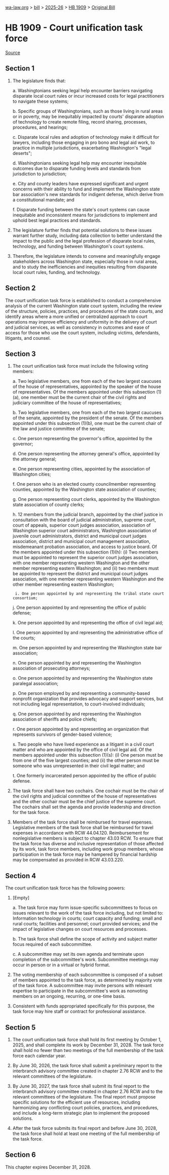 [wa-law.org](/) > [bill](/bill/) > [2025-26](/bill/2025-26/) > [HB 1909](/bill/2025-26/hb/1909/) > [Original Bill](/bill/2025-26/hb/1909/1/)

# HB 1909 - Court unification task force

[Source](http://lawfilesext.leg.wa.gov/biennium/2025-26/Pdf/Bills/House%20Bills/1909.pdf)

## Section 1
1. The legislature finds that:

    a. Washingtonians seeking legal help encounter barriers navigating disparate local court rules or incur increased costs for legal practitioners to navigate these systems;

    b. Specific groups of Washingtonians, such as those living in rural areas or in poverty, may be inequitably impacted by courts' disparate adoption of technology to create remote filing, record sharing, processes, procedures, and hearings;

    c. Disparate local rules and adoption of technology make it difficult for lawyers, including those engaging in pro bono and legal aid work, to practice in multiple jurisdictions, exacerbating Washington's "legal deserts";

    d. Washingtonians seeking legal help may encounter inequitable outcomes due to disparate funding levels and standards from jurisdiction to jurisdiction;

    e. City and county leaders have expressed significant and urgent concerns with their ability to fund and implement the Washington state bar association's new standards for indigent defense, which derive from a constitutional mandate; and

    f. Disparate funding between the state's court systems can cause inequitable and inconsistent means for jurisdictions to implement and uphold best legal practices and standards.

2. The legislature further finds that potential solutions to these issues warrant further study, including data collection to better understand the impact to the public and the legal profession of disparate local rules, technology, and funding between Washington's court systems.

3. Therefore, the legislature intends to convene and meaningfully engage stakeholders across Washington state, especially those in rural areas, and to study the inefficiencies and inequities resulting from disparate local court rules, funding, and technology.

## Section 2
The court unification task force is established to conduct a comprehensive analysis of the current Washington state court system, including the review of the structure, policies, practices, and procedures of the state courts, and identify areas where a more unified or centralized approach to court operations may improve efficiency and uniformity in the delivery of court and judicial services, as well as consistency in outcomes and ease of access for those who use the court system, including victims, defendants, litigants, and counsel.

## Section 3
1. The court unification task force must include the following voting members:

    a. Two legislative members, one from each of the two largest caucuses of the house of representatives, appointed by the speaker of the house of representatives. Of the members appointed under this subsection (1)(a), one member must be the current chair of the civil rights and judiciary committee of the house of representatives;

    b. Two legislative members, one from each of the two largest caucuses of the senate, appointed by the president of the senate. Of the members appointed under this subsection (1)(b), one must be the current chair of the law and justice committee of the senate;

    c. One person representing the governor's office, appointed by the governor;

    d. One person representing the attorney general's office, appointed by the attorney general;

    e. One person representing cities, appointed by the association of Washington cities;

    f. One person who is an elected county councilmember representing counties, appointed by the Washington state association of counties;

    g. One person representing court clerks, appointed by the Washington state association of county clerks;

    h. 12 members from the judicial branch, appointed by the chief justice in consultation with the board of judicial administration, supreme court, court of appeals, superior court judges association, association of Washington superior court administrators, Washington association of juvenile court administrators, district and municipal court judges association, district and municipal court management association, misdemeanant probation association, and access to justice board. Of the members appointed under this subsection (1)(h): (i) Two members must be appointed to represent the superior court judges association, with one member representing western Washington and the other member representing eastern Washington; and (ii) two members must be appointed to represent the district and municipal court judges association, with one member representing western Washington and the other member representing eastern Washington;

        i. One person appointed by and representing the tribal state court consortium;

    j. One person appointed by and representing the office of public defense;

    k. One person appointed by and representing the office of civil legal aid;

    l. One person appointed by and representing the administrative office of the courts;

    m. One person appointed by and representing the Washington state bar association;

    n. One person appointed by and representing the Washington association of prosecuting attorneys;

    o. One person appointed by and representing the Washington state paralegal association;

    p. One person employed by and representing a community-based nonprofit organization that provides advocacy and support services, but not including legal representation, to court-involved individuals;

    q. One person appointed by and representing the Washington association of sheriffs and police chiefs;

    r. One person appointed by and representing an organization that represents survivors of gender-based violence;

    s. Two people who have lived experience as a litigant in a civil court matter and who are appointed by the office of civil legal aid. Of the members appointed under this subsection (1)(s): (i) One person must be from one of the five largest counties; and (ii) the other person must be someone who was unrepresented in their civil legal matter; and

    t. One formerly incarcerated person appointed by the office of public defense.

2. The task force shall have two cochairs. One cochair must be the chair of the civil rights and judicial committee of the house of representatives and the other cochair must be the chief justice of the supreme court. The cochairs shall set the agenda and provide leadership and direction for the task force.

3. Members of the task force shall be reimbursed for travel expenses. Legislative members of the task force shall be reimbursed for travel expenses in accordance with RCW 44.04.120. Reimbursement for nonlegislative members is subject to chapter 43.03 RCW. To ensure that the task force has diverse and inclusive representation of those affected by its work, task force members, including work group members, whose participation in the task force may be hampered by financial hardship may be compensated as provided in RCW 43.03.220.

## Section 4
The court unification task force has the following powers:

1. [Empty]

    a. The task force may form issue-specific subcommittees to focus on issues relevant to the work of the task force including, but not limited to: Information technology in courts; court capacity and funding; small and rural courts; facilities and personnel; court provided services; and the impact of legislative changes on court resources and processes.

    b. The task force shall define the scope of activity and subject matter focus required of each subcommittee.

    c. A subcommittee may set its own agenda and terminate upon completion of the subcommittee's work. Subcommittee meetings may occur in person or in a virtual or hybrid format.

2. The voting membership of each subcommittee is composed of a subset of members appointed to the task force, as determined by majority vote of the task force. A subcommittee may invite persons with relevant expertise to participate in the subcommittee's work as nonvoting members on an ongoing, recurring, or one-time basis.

3. Consistent with funds appropriated specifically for this purpose, the task force may hire staff or contract for professional assistance.

## Section 5
1. The court unification task force shall hold its first meeting by October 1, 2025, and shall complete its work by December 31, 2028. The task force shall hold no fewer than two meetings of the full membership of the task force each calendar year.

2. By June 30, 2026, the task force shall submit a preliminary report to the interbranch advisory committee created in chapter 2.76 RCW and to the relevant committees of the legislature.

3. By June 30, 2027, the task force shall submit its final report to the interbranch advisory committee created in chapter 2.76 RCW and to the relevant committees of the legislature. The final report must propose specific solutions for the efficient use of resources, including harmonizing any conflicting court policies, practices, and procedures, and include a long-term strategic plan to implement the proposed solutions.

4. After the task force submits its final report and before June 30, 2028, the task force shall hold at least one meeting of the full membership of the task force.

## Section 6
This chapter expires December 31, 2028.

